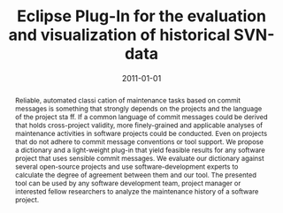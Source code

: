 ---
abstract: Reliable, automated classi cation of maintenance tasks based on commit messages
  is something that strongly depends on the projects and the language of the project
  sta ff. If a common language of commit messages could be derived that holds cross-project
  validity, more finely-grained and applicable analyses of maintenance activities
  in software projects could be conducted. Even on projects that do not adhere to
  commit message conventions or tool support. We propose a dictionary and a light-weight
  plug-in that yield feasible results for any software project that uses sensible
  commit messages. We evaluate our dictionary against several open-source projects
  and use software-development experts to calculate the degree of agreement between
  them and our tool. The presented tool can be used by any software development team,
  project manager or interested fellow researchers to analyze the maintenance history
  of a software project.
authors:
- Markus Huber
date: '2011-01-01'
featured: false
links:
- name: Publik
  url: https://publik.tuwien.ac.at/showentry.php?ID=205965&lang=1
publication_types:
- '7'
publishDate: '2011-01-01'
title: Eclipse Plug-In for the evaluation and visualization of historical SVN-data
url_pdf: ''
---